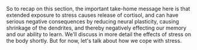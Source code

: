 So to recap on this section, the important take-home message here is that
extended exposure to stress causes release of cortisol, and can have serious
negative consequences by reducing neural plasticity, causing shrinkage of the
dendrites, and thereby negatively effecting our memory and our ability to
learn. We'll discuss in more detail the effects of stress on the body shortly.
But for now, let's talk about how we cope with stress.
